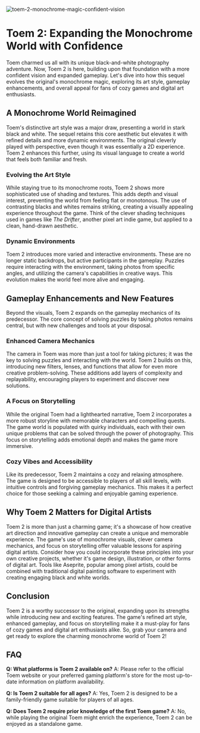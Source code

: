 ![toem-2-monochrome-magic-confident-vision](https://images.pexels.com/photos/6476783/pexels-photo-6476783.jpeg?auto=compress&cs=tinysrgb&fit=crop&h=627&w=1200)

# Toem 2: Expanding the Monochrome World with Confidence

Toem charmed us all with its unique black-and-white photography adventure. Now, Toem 2 is here, building upon that foundation with a more confident vision and expanded gameplay. Let's dive into how this sequel evolves the original's monochrome magic, exploring its art style, gameplay enhancements, and overall appeal for fans of cozy games and digital art enthusiasts.

## A Monochrome World Reimagined

Toem's distinctive art style was a major draw, presenting a world in stark black and white. The sequel retains this core aesthetic but elevates it with refined details and more dynamic environments. The original cleverly played with perspective, even though it was essentially a 2D experience. Toem 2 enhances this further, using its visual language to create a world that feels both familiar and fresh.

### Evolving the Art Style

While staying true to its monochrome roots, Toem 2 shows more sophisticated use of shading and textures. This adds depth and visual interest, preventing the world from feeling flat or monotonous. The use of contrasting blacks and whites remains striking, creating a visually appealing experience throughout the game. Think of the clever shading techniques used in games like *The Drifter*, another pixel art indie game, but applied to a clean, hand-drawn aesthetic.

### Dynamic Environments

Toem 2 introduces more varied and interactive environments. These are no longer static backdrops, but active participants in the gameplay. Puzzles require interacting with the environment, taking photos from specific angles, and utilizing the camera's capabilities in creative ways. This evolution makes the world feel more alive and engaging.

## Gameplay Enhancements and New Features

Beyond the visuals, Toem 2 expands on the gameplay mechanics of its predecessor. The core concept of solving puzzles by taking photos remains central, but with new challenges and tools at your disposal.

### Enhanced Camera Mechanics

The camera in Toem was more than just a tool for taking pictures; it was the key to solving puzzles and interacting with the world. Toem 2 builds on this, introducing new filters, lenses, and functions that allow for even more creative problem-solving. These additions add layers of complexity and replayability, encouraging players to experiment and discover new solutions.

### A Focus on Storytelling

While the original Toem had a lighthearted narrative, Toem 2 incorporates a more robust storyline with memorable characters and compelling quests. The game world is populated with quirky individuals, each with their own unique problems that can be solved through the power of photography. This focus on storytelling adds emotional depth and makes the game more immersive.

### Cozy Vibes and Accessibility

Like its predecessor, Toem 2 maintains a cozy and relaxing atmosphere. The game is designed to be accessible to players of all skill levels, with intuitive controls and forgiving gameplay mechanics. This makes it a perfect choice for those seeking a calming and enjoyable gaming experience.

## Why Toem 2 Matters for Digital Artists

Toem 2 is more than just a charming game; it's a showcase of how creative art direction and innovative gameplay can create a unique and memorable experience. The game's use of monochrome visuals, clever camera mechanics, and focus on storytelling offer valuable lessons for aspiring digital artists. Consider how you could incorporate these principles into your own creative projects, whether it's game design, illustration, or other forms of digital art. Tools like Aseprite, popular among pixel artists, could be combined with traditional digital painting software to experiment with creating engaging black and white worlds.

## Conclusion

Toem 2 is a worthy successor to the original, expanding upon its strengths while introducing new and exciting features. The game's refined art style, enhanced gameplay, and focus on storytelling make it a must-play for fans of cozy games and digital art enthusiasts alike. So, grab your camera and get ready to explore the charming monochrome world of Toem 2!

## FAQ

**Q: What platforms is Toem 2 available on?**
A: Please refer to the official Toem website or your preferred gaming platform's store for the most up-to-date information on platform availability.

**Q: Is Toem 2 suitable for all ages?**
A: Yes, Toem 2 is designed to be a family-friendly game suitable for players of all ages.

**Q: Does Toem 2 require prior knowledge of the first Toem game?**
A: No, while playing the original Toem might enrich the experience, Toem 2 can be enjoyed as a standalone game.
